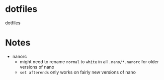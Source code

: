 #   dotfiles
dotfiles


#   Notes
*   nanorc
    *   might need to rename `normal` to `white` in all `.nano/*.nanorc` for older versions of nano
    *   `set afterends` only works on fairly new versions of nano
